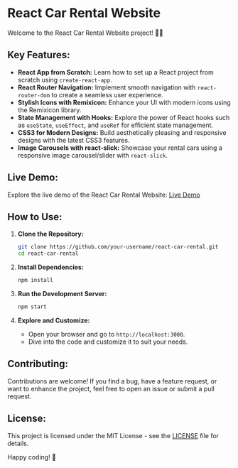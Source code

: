 # React Car Rental Website

Welcome to the React Car Rental Website project! 🚗✨ 

## Key Features:

- **React App from Scratch:** Learn how to set up a React project from scratch using `create-react-app`.
- **React Router Navigation:** Implement smooth navigation with `react-router-dom` to create a seamless user experience.
- **Stylish Icons with Remixicon:** Enhance your UI with modern icons using the Remixicon library.
- **State Management with Hooks:** Explore the power of React hooks such as `useState`, `useEffect`, and `useRef` for efficient state management.
- **CSS3 for Modern Designs:** Build aesthetically pleasing and responsive designs with the latest CSS3 features.
- **Image Carousels with react-slick:** Showcase your rental cars using a responsive image carousel/slider with `react-slick`.

## Live Demo:

Explore the live demo of the React Car Rental Website: [Live Demo](https://jamshibkl.github.io/React-Car-Rental-Website)

## How to Use:

1. **Clone the Repository:**
   ```bash
   git clone https://github.com/your-username/react-car-rental.git
   cd react-car-rental
   ```

2. **Install Dependencies:**
   ```bash
   npm install
   ```

3. **Run the Development Server:**
   ```bash
   npm start
   ```

4. **Explore and Customize:**
   - Open your browser and go to `http://localhost:3000`.
   - Dive into the code and customize it to suit your needs.

## Contributing:

Contributions are welcome! If you find a bug, have a feature request, or want to enhance the project, feel free to open an issue or submit a pull request.

## License:

This project is licensed under the MIT License - see the [LICENSE](LICENSE) file for details.

Happy coding! 🚀
